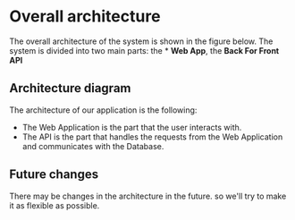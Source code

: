 # Overall architecture

The overall architecture of the system is shown in the figure below. The system is divided into two main parts: the *
**Web App**, the **Back For Front API**

## Architecture diagram

The architecture of our application is the following:

- The Web Application is the part that the user interacts with.
- The API is the part that handles the requests from the Web Application and communicates with the Database.

## Future changes

There may be changes in the architecture in the future. so we'll try to make it as flexible as possible.



